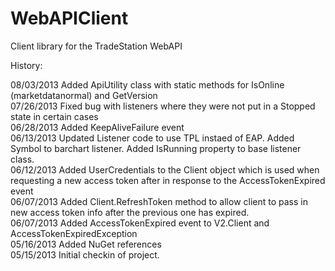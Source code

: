 WebAPIClient
============

Client library for the TradeStation WebAPI  

History:   
  
08/03/2013  Added ApiUtility class with static methods for IsOnline (marketdatanormal) and GetVersion  
07/26/2013  Fixed bug with listeners where they were not put in a Stopped state in certain cases  
06/28/2013  Added KeepAliveFailure event  
06/13/2013  Updated Listener code to use TPL instaed of EAP. Added Symbol to barchart listener. Added IsRunning property to base listener class.  
06/12/2013  Added UserCredentials to the Client object which is used when requesting a new access token after in response to the AccessTokenExpired event  
06/07/2013	Added Client.RefreshToken method to allow client to pass in new access token info after the previous one has expired.  
06/07/2013	Added AccessTokenExpired event to V2.Client and AccessTokenExpiredException  
05/16/2013	Added NuGet references  
05/15/2013	Initial checkin of project.  